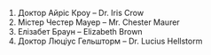   

1. Доктор Айріс Кроу – Dr. Iris Crow
2. Містер Честер Мауер – Mr. Chester Maurer
3. Елізабет Браун – Elizabeth Brown
4. Доктор Люціус Гельшторм – Dr. Lucius Hellstorm